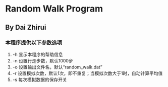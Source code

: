 # Random Walk Program
## By Dai Zhirui
### 本程序提供以下参数选项
1. -h 显示本程序的帮助信息
2. -n 设置行走步数，默认1000步
3. -o 设置输出文件名，默认“random_walk.dat”
4. -r 设置模拟次数，默认1次，即不重复；当模拟次数大于1时，自动计算平均值
5. -s 每次模拟数据的保存开关
